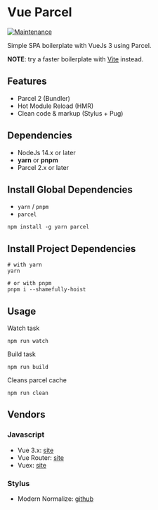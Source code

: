 Vue Parcel
==========

[![Maintenance](https://img.shields.io/badge/maintained%3F-yes-green.svg)](https://github.com/npulidom/vue-webapp/graphs/commit-activity)

Simple SPA boilerplate with VueJs 3 using Parcel.

**NOTE**: try a faster boilerplate with [Vite](https://github.com/richardevcom/vue3-boilerplate) instead.

## Features

- Parcel 2 (Bundler)
- Hot Module Reload (HMR)
- Clean code & markup (Stylus + Pug)

## Dependencies

- NodeJs 14.x or later
- **yarn** or **pnpm**
- Parcel 2.x or later

## Install Global Dependencies

- `yarn` / `pnpm`
- `parcel`

```
npm install -g yarn parcel
```

## Install Project Dependencies
```
# with yarn
yarn

# or with pnpm
pnpm i --shamefully-hoist
```

## Usage

Watch task
```
npm run watch
```

Build task
```
npm run build
```

Cleans parcel cache
```
npm run clean
```

## Vendors

### Javascript

- Vue 3.x: [site](https://vuejs.org/)
- Vue Router: [site](http://router.vuejs.org/)
- Vuex: [site](https://vuex.vuejs.org/)

### Stylus

- Modern Normalize: [github](https://github.com/sindresorhus/modern-normalize)
